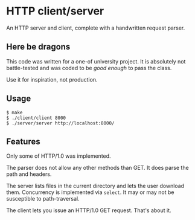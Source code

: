 # HTTP client/server

An HTTP server and client, complete with a handwritten request parser.

## Here be dragons

This code was written for a one-of university project.
It is absolutely not battle-tested 
and was coded to be *good enough* to pass the class.

Use it for inspiration, not production.

## Usage

```
$ make
$ ./client/client 8000
$ ./server/server http://localhost:8000/
```

## Features
Only some of HTTP/1.0 was implemented.

The parser does not allow any other methods than GET.
It does parse the path and headers.

The server lists files in the current directory
and lets the user download them.
Concurrency is implemented via `select`.
It may or may not be susceptible to path-traversal.

The client lets you issue an HTTP/1.0 GET request.
That's about it.
